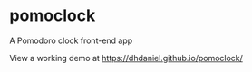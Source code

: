 # pomoclock
A Pomodoro clock front-end app

View a working demo at https://dhdaniel.github.io/pomoclock/
